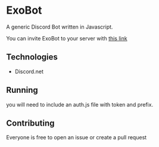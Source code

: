 
# ExoBot

A generic Discord Bot written in Javascript.

You can invite ExoBot to your server with [this link](https://discordapp.com/oauth2/authorize?client_id=575619901310369803&scope=bot&permissions=1416834054)

## Technologies

* Discord.net

## Running

you will need to include an auth.js file with token and prefix.

## Contributing

Everyone is free to open an issue or create a pull request
